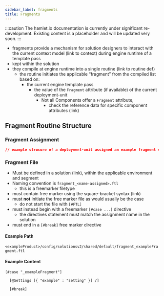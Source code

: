 ```yaml
---
sidebar_label: fragments
title: Fragments
---
```

:::caution
The hamlet.io documentation is currently under significant re-development. Existing content is a placeholder and will be updated very soon.
:::

* fragments provide a mechanism for solution designers to interact with the current context model (link to context) during engine runtime of a template pass
* kept within the solution
* they compile at engine runtime into a single routine (link to routine def)
  * the routine initiates the applicable “fragment” from the compiled list based on:
    * the current engine template pass
      * the value of the  `Fragment` attribute (if available) of the current deployment-unit
        * Not all Components offer a `Fragment` attribute,
          * check the reference data for specific component attributes (link)

## Fragment Routine Structure

### Fragment Assignment

```json
// example strucure of a deployment-unit assigned an example fragment called "_exampleFragment"
```

### Fragment File

* Must be defined in a solution (link), within the applicable environment and segment
* Naming convention is `fragment_<name-assigned>.ftl`
  * this is a freemarker filetype
* must contain free marker using the square-bracket syntax (link)
* must **not** initiate the free marker file as would usually be the case
  * do not start the file with `[#FTL]`
* must instead begin with a freemarker `[#case ...]` directive
  * the directives statement must match the assignment name in the solution
* must end in a `[#break]`  free marker directive

#### Example Path

`<exampleProduct>/config/solutionsv2/shared/default/fragment_exampleFragment.ftl`

#### Example Content

```freemarker
[#case "_exampleFragment"]

  [@Settings [{ "example" : "setting" }] /]

  [#break]
```

